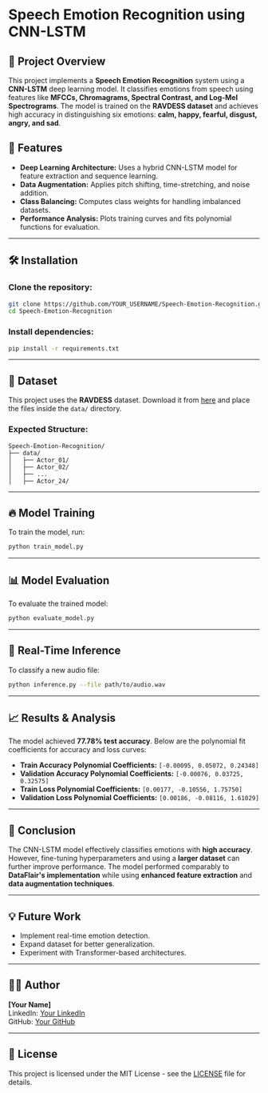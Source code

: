 
# Speech Emotion Recognition using CNN-LSTM

## 📌 Project Overview
This project implements a **Speech Emotion Recognition** system using a **CNN-LSTM** deep learning model. It classifies emotions from speech using features like **MFCCs, Chromagrams, Spectral Contrast, and Log-Mel Spectrograms**. The model is trained on the **RAVDESS dataset** and achieves high accuracy in distinguishing six emotions: **calm, happy, fearful, disgust, angry, and sad**.

## 🚀 Features
- **Deep Learning Architecture:** Uses a hybrid CNN-LSTM model for feature extraction and sequence learning.
- **Data Augmentation:** Applies pitch shifting, time-stretching, and noise addition.
- **Class Balancing:** Computes class weights for handling imbalanced datasets.
- **Performance Analysis:** Plots training curves and fits polynomial functions for evaluation.

---

## 🛠 Installation
### Clone the repository:
```bash
git clone https://github.com/YOUR_USERNAME/Speech-Emotion-Recognition.git
cd Speech-Emotion-Recognition
```

### Install dependencies:
```bash
pip install -r requirements.txt
```

---

## 📂 Dataset
This project uses the **RAVDESS** dataset. Download it from [here](https://zenodo.org/record/1188976) and place the files inside the `data/` directory.

### Expected Structure:
```
Speech-Emotion-Recognition/
├── data/
│   ├── Actor_01/
│   ├── Actor_02/
│   ├── ...
│   ├── Actor_24/
```

---

## 🔥 Model Training
To train the model, run:
```bash
python train_model.py
```

---

## 📊 Model Evaluation
To evaluate the trained model:
```bash
python evaluate_model.py
```

---

## 🎤 Real-Time Inference
To classify a new audio file:
```bash
python inference.py --file path/to/audio.wav
```

---

## 📈 Results & Analysis
The model achieved **77.78% test accuracy**. Below are the polynomial fit coefficients for accuracy and loss curves:
- **Train Accuracy Polynomial Coefficients:** `[-0.00095, 0.05072, 0.24348]`
- **Validation Accuracy Polynomial Coefficients:** `[-0.00076, 0.03725, 0.32575]`
- **Train Loss Polynomial Coefficients:** `[0.00177, -0.10556, 1.75750]`
- **Validation Loss Polynomial Coefficients:** `[0.00186, -0.08116, 1.61029]`

---

## 📌 Conclusion
The CNN-LSTM model effectively classifies emotions with **high accuracy**. However, fine-tuning hyperparameters and using a **larger dataset** can further improve performance. The model performed comparably to **DataFlair's implementation** while using **enhanced feature extraction** and **data augmentation techniques**.

---

## 💡 Future Work
- Implement real-time emotion detection.
- Expand dataset for better generalization.
- Experiment with Transformer-based architectures.

---

## 👨‍💻 Author
**[Your Name]**  
LinkedIn: [Your LinkedIn](https://www.linkedin.com/in/YOUR_PROFILE/)  
GitHub: [Your GitHub](https://github.com/YOUR_USERNAME)

---

## 📜 License
This project is licensed under the MIT License - see the [LICENSE](LICENSE) file for details.

